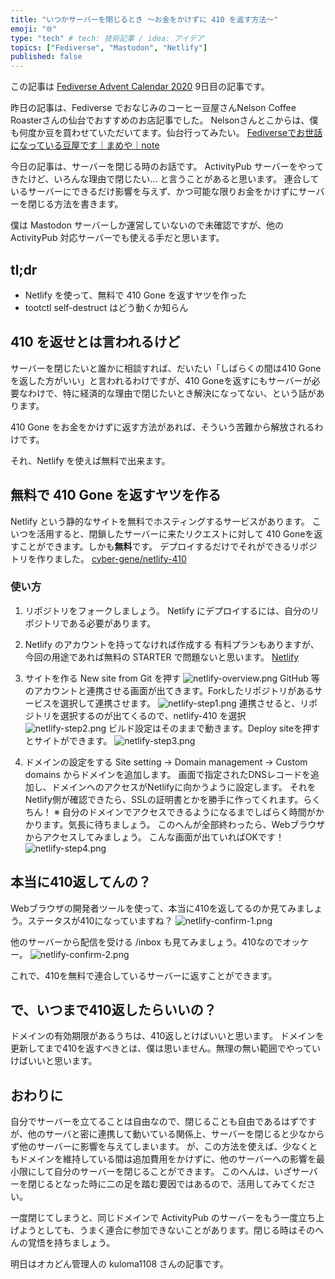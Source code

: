 ```yaml
---
title: "いつかサーバーを閉じるとき 〜お金をかけずに 410 を返す方法〜"
emoji: "🌐"
type: "tech" # tech: 技術記事 / idea: アイデア
topics: ["Fediverse", "Mastodon", "Netlify"]
published: false
---
```


この記事は [Fediverse Advent Calendar 2020](https://adventar.org/calendars/6046) 9日目の記事です。

昨日の記事は、Fediverse でおなじみのコーヒー豆屋さんNelson Coffee Roasterさんの仙台でおすすめのお店記事でした。
Nelsonさんとこからは、僕も何度か豆を買わせていただいてます。仙台行ってみたい。
[Fediverseでお世話になっている豆屋です｜まめや｜note](https://note.com/ncr/n/n852581e69a46)

今日の記事は、サーバーを閉じる時のお話です。
ActivityPub サーバーをやってきたけど、いろんな理由で閉じたい… と言うことがあると思います。
連合しているサーバーにできるだけ影響を与えず、かつ可能な限りお金をかけずにサーバーを閉じる方法を書きます。

僕は Mastodon サーバーしか運営していないので未確認ですが、他の ActivityPub 対応サーバーでも使える手だと思います。

## tl;dr

- Netlify を使って、無料で 410 Gone を返すヤツを作った
- tootctl self-destruct はどう動くか知らん

## 410 を返せとは言われるけど

サーバーを閉じたいと誰かに相談すれば、だいたい「しばらくの間は410 Goneを返した方がいい」と言われるわけですが、410 Goneを返すにもサーバーが必要なわけで、特に経済的な理由で閉じたいとき解決になってない、という話があります。

410 Gone をお金をかけずに返す方法があれば、そういう苦難から解放されるわけです。

それ、Netlify を使えば無料で出来ます。

## 無料で 410 Gone を返すヤツを作る

Netlify という静的なサイトを無料でホスティングするサービスがあります。
こいつを活用すると、閉鎖したサーバーに来たリクエストに対して 410 Goneを返すことができます。しかも**無料**です。
デプロイするだけでそれができるリポジトリを作りました。
[cyber-gene/netlify-410](https://github.com/cyber-gene/netlify-410)

### 使い方

1. リポジトリをフォークしましょう。
Netlify にデプロイするには、自分のリポジトリである必要があります。

1. Netlify のアカウントを持ってなければ作成する
有料プランもありますが、今回の用途であれば無料の STARTER で問題ないと思います。
[Netlify](https://www.netlify.com/)

1. サイトを作る
New site from Git を押す
![netlify-overview.png](https://crieit.now.sh/upload_images/9ab377531ab3126d06ef6296ee2795cf5fd2077711a40.png)
GitHub 等のアカウントと連携させる画面が出てきます。Forkしたリポジトリがあるサービスを選択して連携させます。
![netlify-step1.png](https://crieit.now.sh/upload_images/ea01dd6e0dc74e5f7a096d9c9dd01f185fd20799358d9.png)
連携させると、リポジトリを選択するのが出てくるので、netlify-410 を選択
![netlify-step2.png](https://crieit.now.sh/upload_images/0fb23782be8272ab15a6689ee3ff45a35fd207c546b86.png)
ビルド設定はそのままで動きます。Deploy siteを押すとサイトができます。
![netlify-step3.png](https://crieit.now.sh/upload_images/79e9f828e38904172fac66c7cf8c4c5e5fd207eadef08.png)

1. ドメインの設定をする
Site setting → Domain management → Custom domains からドメインを追加します。
画面で指定されたDNSレコードを追加し、ドメインへのアクセスがNetlifyに向かうように設定します。
それをNetlify側が確認できたら、SSLの証明書とかを勝手に作ってくれます。らくちん！
※ 自分のドメインでアクセスできるようになるまでしばらく時間がかかります。気長に待ちましょう。
このへんが全部終わったら、Webブラウザからアクセスしてみましょう。
こんな画面が出ていればOKです！
![netlify-step4.png](https://crieit.now.sh/upload_images/d6f7c84d1aeb3028aea1bc12ca37a0545fd208010bfc7.png)

## 本当に410返してんの？

Webブラウザの開発者ツールを使って、本当に410を返してるのか見てみましょう。ステータスが410になっていますね？
![netlify-confirm-1.png](https://crieit.now.sh/upload_images/70244be269c5d227f7d3022f18a5af2d5fd20811ea6c7.png)

他のサーバーから配信を受ける /inbox も見てみましょう。410なのでオッケー。
![netlify-confirm-2.png](https://crieit.now.sh/upload_images/197ffdb91ab6c414648413f02a4ed3315fd2081fcfd23.png)

これで、410を無料で連合しているサーバーに返すことができます。

## で、いつまで410返したらいいの？

ドメインの有効期限があるうちは、410返しとけばいいと思います。
ドメインを更新してまで410を返すべきとは、僕は思いません。無理の無い範囲でやっていけばいいと思います。

## おわりに
自分でサーバーを立てることは自由なので、閉じることも自由であるはずですが、他のサーバと密に連携して動いている関係上、サーバーを閉じると少なからず他のサーバーに影響を与えてしまいます。
が、この方法を使えば、少なくともドメインを維持している間は追加費用をかけずに、他のサーバーへの影響を最小限にして自分のサーバーを閉じることができます。
このへんは、いざサーバーを閉じるとなった時に二の足を踏む要因ではあるので、活用してみてください。

一度閉じてしまうと、同じドメインで ActivityPub のサーバーをもう一度立ち上げようとしても、うまく連合に参加できないことがあります。閉じる時はそのへんの覚悟を持ちましょう。

明日はオカどん管理人の kuloma1108 さんの記事です。